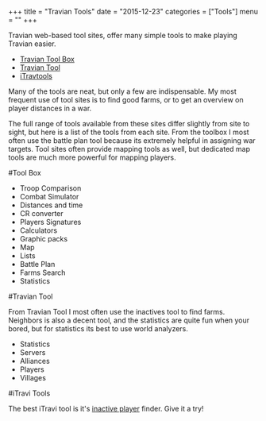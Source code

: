 +++
title = "Travian Tools"
date = "2015-12-23"
categories = ["Tools"]
menu = ""
+++

Travian web-based tool sites, offer many simple tools to make playing Travian easier.

* [Travian Tool Box](http://www.traviantoolbox.com/en/)
* [Travian Tool](http://www.traviantool.com/en-US/)
* [iTravtools](http://itravtools.com/)

Many of the tools are neat, but only a few are indispensable. My most frequent use of tool sites is to find good farms, or to get an overview on player distances in a war.

The full range of tools available from these sites differ slightly from site to sight, but here is a list of the tools from each site. From the toolbox I most often use the battle plan tool because its extremely helpful in assigning war targets. Tool sites often provide mapping tools as well, but dedicated map tools are much more powerful for mapping players.

#Tool Box

* Troop Comparison
* Combat Simulator
* Distances and time
* CR converter
* Players Signatures
* Calculators
* Graphic packs
* Map
* Lists
* Battle Plan
* Farms Search
* Statistics

#Travian Tool

From Travian Tool I most often use the inactives tool to find farms. Neighbors is also a decent tool, and the statistics are quite fun when your bored, but for statistics its best to use world analyzers.

* Statistics
* Servers
* Alliances
* Players
* Villages

#iTravi Tools

The best iTravi tool is it's [inactive player](http://itravtools.com/travian-analyser/travian-inactive-player-around/) finder. Give it a try!
